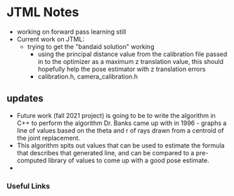 # JTML Notes
- working on forward pass learning still
- Current work on JTML: 
	- trying to get the "bandaid solution" working
		- using the principal distance value from the calibration file passed in to the optimizer as a maximum z translation value, this should hopefully help the pose estimator with z translation errors
		- calibration.h, camera_calibration.h

## updates
- Future work (fall 2021 project) is going to be to write the algorithm in C++ to perform the algorithm Dr. Banks came up with in 1996 - graphs a line of values based on the theta and r of rays drawn from a centroid of the joint replacement.
- This algorithm spits out values that can be used to estimate the formula that describes that generated line, and can be compared to a pre-computed library of values to come up with a good pose estimate.
- 

### Useful Links
